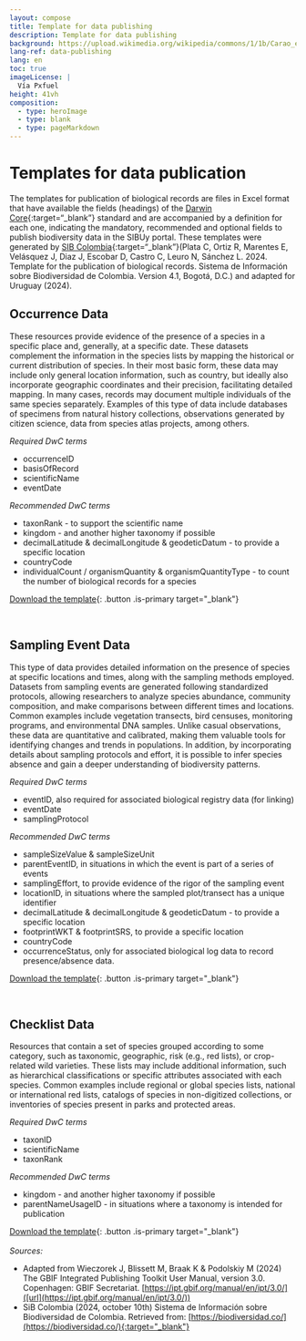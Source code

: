 ```yaml
---
layout: compose
title: Template for data publishing
description: Template for data publishing
background: https://upload.wikimedia.org/wikipedia/commons/1/1b/Carao_en_Uruguay.jpg
lang-ref: data-publishing
lang: en
toc: true
imageLicense: |
  Vía Pxfuel
height: 41vh
composition: 
  - type: heroImage
  - type: blank
  - type: pageMarkdown
---
```


# Templates for data publication

The templates for publication of biological records are files in Excel format that have available the fields (headings) of the [Darwin Core](https://dwc.tdwg.org/terms/){:target=“_blank”} standard and are accompanied by a definition for each one, indicating the mandatory, recommended and optional fields to publish biodiversity data in the SIBUy portal. These templates were generated by [SIB Colombia](https://biodiversidad.co/recursos/plantillas-dwc/){:target=“_blank”}(Plata C, Ortiz R, Marentes E, Velásquez J, Diaz J, Escobar D, Castro C, Leuro N, Sánchez L. 2024. Template for the publication of biological records. Sistema de Información sobre Biodiversidad de Colombia. Version 4.1, Bogotá, D.C.) and adapted for Uruguay (2024).

## Occurrence Data
These resources provide evidence of the presence of a species in a specific place and, generally, at a specific date. These datasets complement the information in the species lists by mapping the historical or current distribution of species. In their most basic form, these data may include only general location information, such as country, but ideally also incorporate geographic coordinates and their precision, facilitating detailed mapping. In many cases, records may document multiple individuals of the same species separately. Examples of this type of data include databases of specimens from natural history collections, observations generated by citizen science, data from species atlas projects, among others.

_Required DwC terms_
- occurrenceID
- basisOfRecord
- scientificName
- eventDate

_Recommended DwC terms_
- taxonRank - to support the scientific name
- kingdom - and another higher taxonomy if possible
- decimalLatitude & decimalLongitude & geodeticDatum - to provide a specific location
- countryCode
- individualCount / organismQuantity & organismQuantityType - to count the number of biological records for a species

[Download the template](https://drive.google.com/uc?export=download&id=1XsHT0NCxlw0vn3aqLZWrRcN2mp9Z5cxq){: .button .is-primary target="_blank"}

<br>

## Sampling Event Data
This type of data provides detailed information on the presence of species at specific locations and times, along with the sampling methods employed. Datasets from sampling events are generated following standardized protocols, allowing researchers to analyze species abundance, community composition, and make comparisons between different times and locations. Common examples include vegetation transects, bird censuses, monitoring programs, and environmental DNA samples. Unlike casual observations, these data are quantitative and calibrated, making them valuable tools for identifying changes and trends in populations. In addition, by incorporating details about sampling protocols and effort, it is possible to infer species absence and gain a deeper understanding of biodiversity patterns.

_Required DwC terms_
- eventID, also required for associated biological registry data (for linking)
- eventDate
- samplingProtocol

_Recommended DwC terms_
- sampleSizeValue & sampleSizeUnit
- parentEventID, in situations in which the event is part of a series of events
- samplingEffort, to provide evidence of the rigor of the sampling event
- locationID, in situations where the sampled plot/transect has a unique identifier
- decimalLatitude & decimalLongitude & geodeticDatum - to provide a specific location
- footprintWKT & footprintSRS, to provide a specific location
- countryCode
- occurrenceStatus, only for associated biological log data to record presence/absence data.

[Download the template](https://drive.google.com/uc?export=download&id=1n4F2PkBzN85trnhsgcxxhl6KQx12KI4Z){: .button .is-primary target="_blank"}

<br>

## Checklist Data
Resources that contain a set of species grouped according to some category, such as taxonomic, geographic, risk (e.g., red lists), or crop-related wild varieties. These lists may include additional information, such as hierarchical classifications or specific attributes associated with each species. Common examples include regional or global species lists, national or international red lists, catalogs of species in non-digitized collections, or inventories of species present in parks and protected areas.

_Required DwC terms_
- taxonID
- scientificName
- taxonRank

_Recommended DwC terms_
- kingdom - and another higher taxonomy if possible
- parentNameUsageID - in situations where a taxonomy is intended for publication

[Download the template](https://drive.google.com/uc?export=download&id=18IhayNCKr1ct12YpqIbvYczQPY37DByk){: .button .is-primary target="_blank"}
<br>
<br>
*Sources:*
- Adapted from Wieczorek J, Blissett M, Braak K & Podolskiy M (2024) The GBIF Integrated Publishing Toolkit User Manual, version 3.0. Copenhagen: GBIF Secretariat. [https://ipt.gbif.org/manual/en/ipt/3.0/]([url](https://ipt.gbif.org/manual/en/ipt/3.0/))
- SiB Colombia (2024, october 10th) Sistema de Información sobre Biodiversidad de Colombia. Retrieved from: [https://biodiversidad.co/](https://biodiversidad.co/){:target="_blank"}